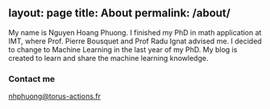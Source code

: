 layout: page
title: About
permalink: /about/
---

My name is Nguyen Hoang Phuong. I finished my PhD in math application at IMT, where Prof. Pierre Bousquet and Prof Radu Ignat advised me. I decided to change to Machine Learning in the last year of my PhD. My blog is created to learn and share the machine learning knowledge. 


### Contact me

[nhphuong@torus-actions.fr](mailto:nhphuong@torus-actions.fr)
